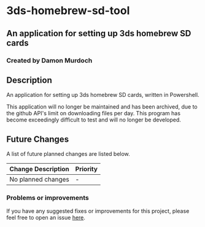 # 3ds-homebrew-sd-tool
## An application for setting up 3ds homebrew SD cards
### Created by Damon Murdoch 

## Description
An application for setting up 3ds homebrew SD cards, written in Powershell. 

 This application will no longer be maintained and has been archived, due to the 
 github API's limit on downloading files per day. This program has become exceedingly
 difficult to test and will no longer be developed.

## Future Changes
A list of future planned changes are listed below.

| Change Description | Priority |
| ------------------ | -------- | 
| No planned changes | -        |

### Problems or improvements
If you have any suggested fixes or improvements for this project, please 
feel free to open an issue [here](../../issues).

